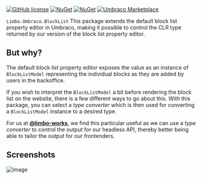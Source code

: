 [![GitHub license](https://img.shields.io/badge/license-MIT-blue.svg)](LICENSE.md) [![NuGet](https://img.shields.io/nuget/vpre/Limbo.Umbraco.BlockList.svg)](https://www.nuget.org/packages/Limbo.Umbraco.BlockList) [![NuGet](https://img.shields.io/nuget/dt/Limbo.Umbraco.BlockList.svg)](https://www.nuget.org/packages/Limbo.Umbraco.BlockList) [![Umbraco Marketplace](https://img.shields.io/badge/umbraco-marketplace-%233544B1)](https://marketplace.umbraco.com/package/limbo.umbraco.blocklist)

`Limbo.Umbraco.BlockList` This package extends the default block list property editor in Umbraco, making it possible to control the CLR type returned by our version of the block list property editor.

## But why?

The default block list property editor exposes the value as an instance of `BlockListModel` representing the individual blocks as they are added by users in the backoffice.

If you wish to interpret the `BlockListModel` a bit before rendering the block list on the website, there is a few different ways to go about this. With this package, you can select a *type converter* which is then used for converting a `BlockListModel` instance to a desired type.

For us at [**@limbo-works**](https://github.com/limbo-works), we find this particular useful as we can use a *type converter* to control the output for our headless API, thereby better being able to tailor the output for our frontenders.

## Screenshots

![image](https://user-images.githubusercontent.com/3634580/150651412-d623fe90-c459-4c73-9f67-75461ae448e0.png)